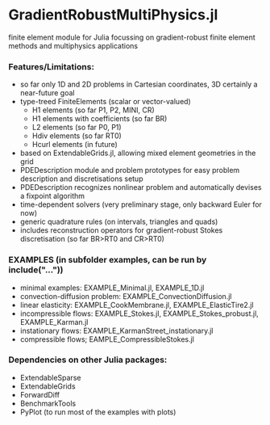 # GradientRobustMultiPhysics.jl

finite element module for Julia focussing on gradient-robust finite element methods and multiphysics applications


### Features/Limitations:
- so far only 1D and 2D problems in Cartesian coordinates, 3D certainly a near-future goal
- type-treed FiniteElements (scalar or vector-valued)
    - H1 elements (so far P1, P2, MINI, CR)
    - H1 elements with coefficients (so far BR)
    - L2 elements (so far P0, P1)
    - Hdiv elements (so far RT0)
    - Hcurl elements (in future)
- based on ExtendableGrids.jl, allowing mixed element geometries in the grid
- PDEDescription module and problem prototypes for easy problem description and discretisations setup
- PDEDescription recognizes nonlinear problem and automatically devises a fixpoint algorithm
- time-dependent solvers (very preliminary stage, only backward Euler for now)
- generic quadrature rules (on intervals, triangles and quads)
- includes reconstruction operators for gradient-robust Stokes discretisation (so far BR>RT0 and CR>RT0)


### EXAMPLES (in subfolder examples, can be run by include("..."))
- minimal examples: EXAMPLE_Minimal.jl, EXAMPLE_1D.jl
- convection-diffusion problem: EXAMPLE_ConvectionDiffusion.jl
- linear elasticity: EXAMPLE_CookMembrane.jl, EXAMPLE_ElasticTire2.jl
- incompressible flows: EXAMPLE_Stokes.jl, EXAMPLE_Stokes_probust.jl, EXAMPLE_Karman.jl
- instationary flows: EXAMPLE_KarmanStreet_instationary.jl
- compressible flows; EAMPLE_CompressibleStokes.jl


### Dependencies on other Julia packages:
- ExtendableSparse
- ExtendableGrids
- ForwardDiff
- BenchmarkTools
- PyPlot (to run most of the examples with plots)
